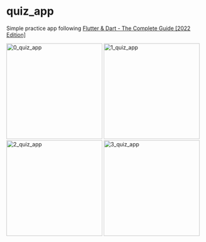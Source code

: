 # quiz_app

Simple practice app following [Flutter & Dart - The Complete Guide [2022 Edition]
](https://www.udemy.com/course/learn-flutter-dart-to-build-ios-android-apps/)

<img src="https://drive.google.com/uc?export=view&id=1CI-B6BX2kzVPTRW8y4B4rpIVr0miNk4Z" alt="0_quiz_app" width="250"/>
<img src="https://drive.google.com/uc?export=view&id=1t-2MCvuiUuR6Ib4J9M94Okr9VmgsI7Uk" alt="1_quiz_app" width="250"/>
<img src="https://drive.google.com/uc?export=view&id=1nMkhRqhOLZ6kJtuZYPLt7UkCwP9th7sd" alt="2_quiz_app" width="250"/>
<img src="https://drive.google.com/uc?export=view&id=1wwmAc_boKc011aLM3s1fWkg9J4n0fMlf" alt="3_quiz_app" width="250"/>
